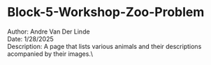 # Block-5-Workshop-Zoo-Problem
Author: Andre Van Der Linde\
Date: 1/28/2025\
Description: A page that lists various animals and their descriptions acompanied by their images.\
